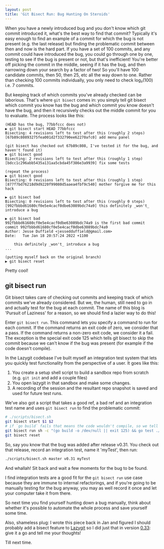 ```yaml
---
layout: post
title: 'Git Bisect Run: Bug Hunting On Steroids'
---
```


When you have a newly introduced bug and you don't know which git commit introduced it, what's the best way to find that commit? Typically it's easy enough to find an example of a commit for which the bug is not present (e.g. the last release) but finding the problematic commit between then and now is the hard part. If you have a set of 100 commits, and any commit could have introduced the bug, you could go through one by one, testing to see if the bug is present or not, but that's inefficient! You're better off picking the commit in the middle, seeing if it has the bug, and then narrowing down your search by a factor of two! So you'll have 100 candidate commits, then 50, then 25, etc all the way down to one. Rather than checking 100 commits individually, you only need to check log₂(100) i.e. 7 commits.

But keeping track of which commits you've already checked can be laborious. That's where `git bisect` comes in: you simply tell git bisect which commit you know has the bug and which commit you know doesn't have the bug, and then it recursively checks out the middle commit for you to evaluate. The process looks like this:

```
(HEAD has the bug, 77bbfccc does not)
▶ git bisect start HEAD 77bbfccc
Bisecting: 4 revisions left to test after this (roughly 2 steps)
[67b89c80893275fea001d2f332790ee62270afc0] add menu panel

(git bisect has checked out 67b89c808, I've tested it for the bug, and haven't found it)
▶ git bisect good
Bisecting: 2 revisions left to test after this (roughly 1 step)
[bdcc1c296abb5435a131aa5cbda45f386e3a9939] fix some tests

(repeat the process)
▶ git bisect good
Bisecting: 0 revisions left to test after this (roughly 1 step)
[877f7bd76218d9d9220f99080d5aaea4fbf9c540] mother forgive me for this hack

▶ git bisect bad
Bisecting: 0 revisions left to test after this (roughly 0 steps)
[992fbbbd61680cf0e5e4cacf0dbe63089bdc74a9] this definitely _won't_ introduce a bug

▶ git bisect bad
992fbbbd61680cf0e5e4cacf0dbe63089bdc74a9 is the first bad commit
commit 992fbbbd61680cf0e5e4cacf0dbe63089bdc74a9
Author: Jesse Duffield <jessedduffield@gmail.com>
Date:   Tue Jan 18 20:57:24 2022 +1100

    this definitely _won't_ introduce a bug
...

(putting myself back on the original branch)
▶ git bisect reset
```

Pretty cool!

## git bisect run

Git bisect takes care of checking out commits and keeping track of which commits we've already considered. But we, the human, still need to go in and actually test for the bug at each commit. The name of this blog is 'Pursuit of Laziness' for a reason, so we should find a lazier way to do this!

Enter `git bisect run`. This command lets you specify a command to run for each commit. If the command returns an exit code of zero, we consider that a pass. If the command returns a non-zero exit code, we consider it a fail. The exception is the special exit code 125 which tells git bisect to skip the commit because we can't know if the bug was present (for example if the code doesn't compile).

In the Lazygit codebase I've built myself an integration test system that lets you quickly test functionality from the perspective of a user. It goes like this:

1. You create a setup shell script to build a sandbox repo from scratch (e.g. `git init` and add a couple files)
2. You open lazygit in that sandbox and make some changes.
3. A recording of the session and the resultant repo snapshot is saved and used for future test runs.

We've also got a script that takes a good ref, a bad ref and an integration test name and uses `git bisect run` to find the problematic commit:

```sh
# ./scripts/bisect.sh
git bisect start $1 $2
# if `go build` fails that means the code wouldn't compile, so we tell git bisect we can't know whether it had the bug.
git bisect run sh -c "(go build -o /dev/null || exit 125) && go test ./pkg/gui -run /$3"
git bisect reset
```

So, say you know that the bug was added after release v0.31. You check out that release, record an integration test, name it 'myTest', then run:

```sh
./scripts/bisect.sh master v0.31 myTest
```

And whallah! Sit back and wait a few moments for the bug to be found.

I find integration tests are a good fit for the `git bisect run` use case because they are immune to internal refactorings, and if you're going to be manually testing for the bug anyway, you may as well record it once and let your computer take it from there.

So next time you find yourself hunting down a bug manually, think about whether it's possible to automate the whole process and save yourself some time.

Also, shameless plug: I wrote this piece back in Jan and figured I should probably add a bisect feature to [Lazygit](https://github.com/jesseduffield/lazygit) so I did just that in version [0.33](https://github.com/jesseduffield/lazygit/releases/tag/v0.33): give it a go and tell me your thoughts!

Till next time.
